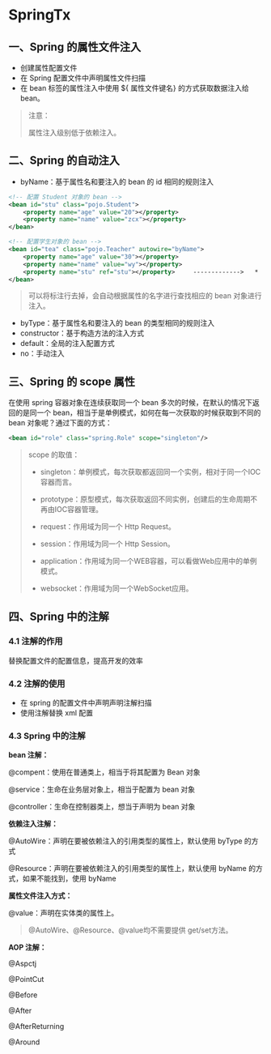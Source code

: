 # SpringTx

## 一、Spring 的属性文件注入

- 创建属性配置文件
- 在 Spring 配置文件中声明属性文件扫描
- 在 bean 标签的属性注入中使用 ${ 属性文件键名} 的方式获取数据注入给 bean。

> 注意：
>
> 属性注入级别低于依赖注入。

## 二、Spring 的自动注入

- byName：基于属性名和要注入的 bean 的 id 相同的规则注入

~~~xml
<!-- 配置 Student 对象的 bean -->
<bean id="stu" class="pojo.Student">
    <property name="age" value="20"></property>
    <property name="name" value="zcx"></property>
</bean>

<!-- 配置学生对象的 bean -->
<bean id="tea" class="pojo.Teacher" autowire="byName">
    <property name="age" value="30"></property>
    <property name="name" value="wy"></property>
    <property name="stu" ref="stu"></property>     ------------->   *
</bean>
~~~

> 可以将标注行去掉，会自动根据属性的名字进行查找相应的 bean 对象进行注入。

- byType：基于属性名和要注入的 bean 的类型相同的规则注入
- constructor：基于构造方法的注入方式
- default：全局的注入配置方式
- no：手动注入

## 三、Spring 的 scope 属性

在使用 spring 容器对象在连续获取同一个 bean 多次的时候，在默认的情况下返回的是同一个 bean，相当于是单例模式，如何在每一次获取的时候获取到不同的 bean 对象呢？通过下面的方式：

~~~xml
<bean id="role" class="spring.Role" scope="singleton"/>
~~~

> scope 的取值：
>
> - singleton：单例模式，每次获取都返回同一个实例，相对于同一个IOC容器而言。
>
> - prototype：原型模式，每次获取返回不同实例，创建后的生命周期不再由IOC容器管理。
>
> - request：作用域为同一个 Http Request。
>
> - session：作用域为同一个 Http Session。
>
> - application：作用域为同一个WEB容器，可以看做Web应用中的单例模式。
>
> - websocket：作用域为同一个WebSocket应用。

## 四、Spring 中的注解

### 4.1 注解的作用

替换配置文件的配置信息，提高开发的效率

### 4.2 注解的使用

- 在 spring 的配置文件中声明声明注解扫描
- 使用注解替换 xml 配置

### 4.3 Spring 中的注解

**bean 注解：**

@compent：使用在普通类上，相当于将其配置为 Bean 对象

@service：生命在业务层对象上，相当于配置为 bean 对象

@controller：生命在控制器类上，想当于声明为 bean 对象

**依赖注入注解：**

@AutoWire：声明在要被依赖注入的引用类型的属性上，默认使用 byType 的方式

@Resource：声明在要被依赖注入的引用类型的属性上，默认使用 byName 的方式，如果不能找到，使用 byName

**属性文件注入方式：**

@value：声明在实体类的属性上。

> @AutoWire、@Resource、@value均不需要提供 get/set方法。

**AOP 注解：**

@Aspctj

@PointCut

@Before

@After

@AfterReturning

@Around